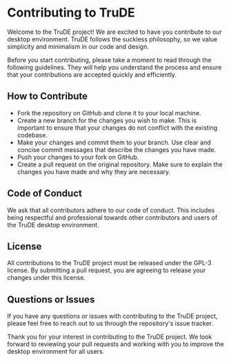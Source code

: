 # Contributing to TruDE
Welcome to the TruDE project! We are excited to have you contribute to our desktop environment. TruDE follows the suckless philosophy, so we value simplicity and minimalism in our code and design.

Before you start contributing, please take a moment to read through the following guidelines. They will help you understand the process and ensure that your contributions are accepted quickly and efficiently.

## How to Contribute
- Fork the repository on GitHub and clone it to your local machine.
- Create a new branch for the changes you wish to make. This is important to ensure that your changes do not conflict with the existing codebase.
- Make your changes and commit them to your branch. Use clear and concise commit messages that describe the changes you have made.
- Push your changes to your fork on GitHub.
- Create a pull request on the original repository. Make sure to explain the changes you have made and why they are necessary.

## Code of Conduct
We ask that all contributors adhere to our code of conduct. This includes being respectful and professional towards other contributors and users of the TruDE desktop environment.

## License
All contributions to the TruDE project must be released under the GPL-3 license. By submitting a pull request, you are agreeing to release your changes under this license.

## Questions or Issues
If you have any questions or issues with contributing to the TruDE project, please feel free to reach out to us through the repository's issue tracker.

Thank you for your interest in contributing to the TruDE project. We look forward to reviewing your pull requests and working with you to improve the desktop environment for all users.
